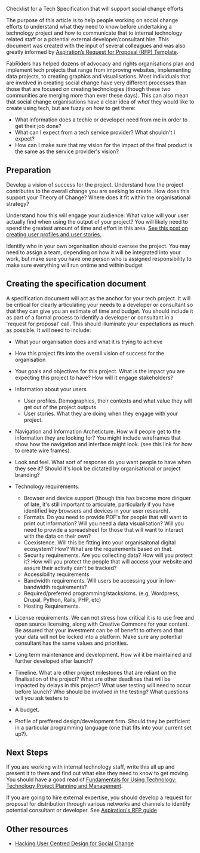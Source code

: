 Checklist for a Tech Specification that will support social change efforts

The purpose of this article is to help people working on social change efforts to understand what they need to know before undertaking a technology project and how to communicate that to internal technology related staff or a potential external developer/consultant hire. This document was created with the input of several colleagues and was also greatly informed by [Aspiration’s Request for Proposal (RFP) Template](https://aspirationtech.org/training/workflow/templates/rfp).

FabRiders has helped dozens of advocacy and rights organisations plan and implement tech projects that range from improving websites, implementing data projects, to creating graphics and visualisations. Most individuals that are involved in creating social change have very different processes than those that are focused on creating technologies (though these two communities are merging more than ever these days). This can also mean that social change organisations have a clear idea of _what_ they would like to create using tech, but are fuzzy on _how_ to get there:

- What information does a techie or developer need from me in order to get their job done?
- What can I expect from a tech service provider? What shouldn't I expect?
- How can I make sure that my vision for the impact of the final product is the same as the service provider's vision?

## Preparation

Develop a vision of success for the project. Understand how the project contributes to the overall change you are seeking to create. How does this support your Theory of Change? Where does it fit within the organisational strategy?

Understand how this will engage your audience. What value will your user actually find when using the output of your project? You will likely need to spend the greatest amount of time and effort in this area. [See this post on creating user profiles and user stories.](http://www.fabriders.net/hacking-user-centred-design/)

Identify who in your own organisation should oversee the project. You may need to assign a team, depending on how it will be integrated into your work, but make sure you have one person who is assigned responsibility to make sure everything will run ontime and within budget  

##  Creating the specification document

A specification document will act as the anchor for your tech project.  It will be critical for clearly articulating your needs to a developer or consultant so that they can give you an estimate of time and budget.  You should include it as part of a formal process to identify a developer or consultant in a  'request for proposal' call. This should illuminate your expectations as much as possible. It will need to include:

- What your organisation does and what it is trying to achieve

- How this project fits into the overall vision of success for the organisation

- Your goals and objectives for this project. What is the impact you are expecting this project to have? How will it engage stakeholders?

- Information about your users
  - User profiles. Demographics, their contexts and what value they will get out of the project outputs
  - User stories. What they are doing when they engage with your project.

- Navigation and Information Archeticture. How will people get to the information they are looking for? You might include wireframes that show how the navigation and interface might look. (see this link for how to create wire frames).

- Look and feel. What sort of response do you want people to have when they see it? Should it's look be dictated by organisational or project branding?  

- Technology requirements. 
  - Browser and device support (though this has become more diriguer of late, it's still important to articulate, particularly if you have identified key browsers and devices in your user research). 
  - Formats. Do you need to provide PDF's for people that will want to print out information? Will you need a data visualisation? Will you need to provide a spreadsheet for those that will want to interact with the data on their own? 
  - Coexistence. Will this be fitting into your organisaitonal digital ecosystem? How? What are the requirements based on that. 
  - Security requirements. Are you collecting data? How will you protect it? How will you protect the people that will access your website and assure their activity can't be tracked? 
  - Accessibility requirements 
  - Bandwidth requirements. Will users be accessing your in low-bandwidth requirements? 
  - Required/preferred programming/stacks/cms. (e.g, Wordpress, Drupal, Python, Rails, PHP, etc) 
  - Hosting Requirements.

- License requirements. We can not stress how critical it is to use free and open source licensing, along with Creative Commons for your content. Be assured that your investment can be of benefit to others and that your data will not be locked into a platform. Make sure any potential consultant has the same values and priorities.

- Long term maintenance and development. How wil it be maintained and further developed after launch?

- Timeline. What are other project milestones that are reliant on the finalisation of the project? What are other deadlines that will be impacted by delays in this project? What user testing will need to occur before launch? Who should be involved in the testing? What questions will you ask testers to

- A budget.  

- Profile of preffered design/development firm. Should they be proficient in a particular programming language (one that fits into your current set up?). 

## Next Steps
If you are working with internal technology staff, write this all up and present it to them and find out what else they need to know to get moving.  You should have a good read of [Fundamentals for Using Technology: Technology Project Planning and Management](http://tech.transparency-initiative.org/fundamentals/why-you-should-use-fundamentals/).

If you are going to hire external expertise, you should develop a request for proposal for distribution through various networks and channels to identify potential consultant or developer. See [Aspiration's RFP guide](https://aspirationtech.org/training/workflow/templates/rfp) 

## Other resources
- [Hacking User Centred Design for Social Change](http://www.fabriders.net/hacking-user-centred-design/)
